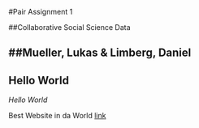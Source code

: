 #Pair Assignment 1

##Collaborative Social Science Data

##Mueller, Lukas & Limberg, Daniel
---
**Hello World**
---
*Hello World*

Best Website in da World
[link](http://www.github.com)

